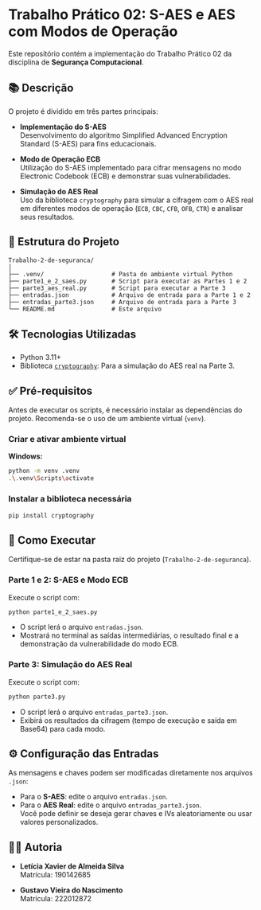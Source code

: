 # Trabalho Prático 02: S-AES e AES com Modos de Operação

Este repositório contém a implementação do Trabalho Prático 02 da disciplina de **Segurança Computacional**.

## 📚 Descrição

O projeto é dividido em três partes principais:

- **Implementação do S-AES**  
  Desenvolvimento do algoritmo Simplified Advanced Encryption Standard (S-AES) para fins educacionais.

- **Modo de Operação ECB**  
  Utilização do S-AES implementado para cifrar mensagens no modo Electronic Codebook (ECB) e demonstrar suas vulnerabilidades.

- **Simulação do AES Real**  
  Uso da biblioteca `cryptography` para simular a cifragem com o AES real em diferentes modos de operação (`ECB`, `CBC`, `CFB`, `OFB`, `CTR`) e analisar seus resultados.

## 📁 Estrutura do Projeto

```
Trabalho-2-de-seguranca/
│
├── .venv/                   # Pasta do ambiente virtual Python
├── parte1_e_2_saes.py       # Script para executar as Partes 1 e 2
├── parte3_aes_real.py       # Script para executar a Parte 3
├── entradas.json            # Arquivo de entrada para a Parte 1 e 2
├── entradas_parte3.json     # Arquivo de entrada para a Parte 3
└── README.md                # Este arquivo
```

## 🛠️ Tecnologias Utilizadas

- Python 3.11+
- Biblioteca [`cryptography`](https://cryptography.io): Para a simulação do AES real na Parte 3.

## ✅ Pré-requisitos

Antes de executar os scripts, é necessário instalar as dependências do projeto. Recomenda-se o uso de um ambiente virtual (`venv`).

### Criar e ativar ambiente virtual

**Windows:**
```bash
python -m venv .venv
.\.venv\Scripts\activate
```

### Instalar a biblioteca necessária

```bash
pip install cryptography
```

## 🚀 Como Executar

Certifique-se de estar na pasta raiz do projeto (`Trabalho-2-de-seguranca`).

### Parte 1 e 2: S-AES e Modo ECB

Execute o script com:

```bash
python parte1_e_2_saes.py
```

- O script lerá o arquivo `entradas.json`.
- Mostrará no terminal as saídas intermediárias, o resultado final e a demonstração da vulnerabilidade do modo ECB.

### Parte 3: Simulação do AES Real

Execute o script com:

```bash
python parte3.py
```

- O script lerá o arquivo `entradas_parte3.json`.
- Exibirá os resultados da cifragem (tempo de execução e saída em Base64) para cada modo.

## ⚙️ Configuração das Entradas

As mensagens e chaves podem ser modificadas diretamente nos arquivos `.json`:

- Para o **S-AES**: edite o arquivo `entradas.json`.
- Para o **AES Real**: edite o arquivo `entradas_parte3.json`.  
  Você pode definir se deseja gerar chaves e IVs aleatoriamente ou usar valores personalizados.

## 👩‍💻 Autoria

- **Letícia Xavier de Almeida Silva**  
  Matrícula: 190142685

- **Gustavo Vieira do Nascimento**  
  Matrícula: 222012872

